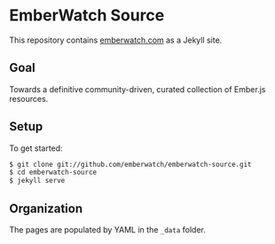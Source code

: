 # EmberWatch Source

This repository contains [emberwatch.com](http://emberwatch.com/) as a Jekyll site.

## Goal

Towards a definitive community-driven, curated collection of Ember.js resources.

## Setup

To get started:

```sh
$ git clone git://github.com/emberwatch/emberwatch-source.git
$ cd emberwatch-source
$ jekyll serve
```

## Organization

The pages are populated by YAML in the `_data` folder.
